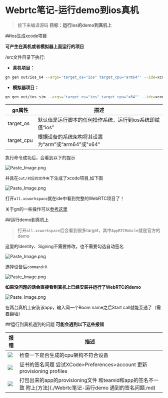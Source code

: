# Webrtc笔记-运行demo到ios真机

>接下来编译源码
>**目标：运行ios的demo到真机上**

##ios生成xcode项目

**可产生在真机或者模拟器上面运行的项目**

/src文件目录下执行:

* **真机项目：**

```sh
gn gen out/ios_64 --args='target_os="ios" target_cpu="arm64"' --ide=xcode
```
* **模拟器项目：**

```sh
gn gen out/ios_sim --args='target_os="ios" target_cpu="x64"' --ide=xcode
```

gn属性 | 描述
--------- | -------------
target_os | 默认值是运行脚本的任何操作系统，运行到ios系统即赋值“ios”
target_cpu| 根据设备的系统架构将其设置为“arm”或“arm64”或"x64"

执行命令成功后，会看到以下的提示


![Paste_Image.png](http://upload-images.jianshu.io/upload_images/1528347-9452136ed01503de.png?imageMogr2/auto-orient/strip%7CimageView2/2/w/124)


并且在`out/对应的文件夹`下生成了xcode项目,如下图


![Paste_Image.png](http://upload-images.jianshu.io/upload_images/1528347-83693c1e19f56675.png?imageMogr2/auto-orient/strip%7CimageView2/2/w/1240)

打开`all.xcworkspace`就在ide中看到完整的WebRTC项目了！

关于gn的一些操作可以[参考这里](https://chromium.googlesource.com/chromium/src/+/master/tools/gn/README.md)

##运行demo到真机上
>打开`all.xcworkspace`后会看到很多target，其中`AppRTCMobile`就是官方的demo

这里的Identity、Signing不需要修改，也不需要勾选自动签名

![Paste_Image.png](http://upload-images.jianshu.io/upload_images/1528347-727afccd40592b22.png?imageMogr2/auto-orient/strip%7CimageView2/2/w/1240)

选择设备后`command+R`


![Paste_Image.png](http://upload-images.jianshu.io/upload_images/1528347-b9c9ee0f11d60387.png?imageMogr2/auto-orient/strip%7CimageView2/2/w/1240)

**如果没问题的话会直接看到真机上已经安装并运行了WebRTC的demo**



![Paste_Image.png](http://upload-images.jianshu.io/upload_images/1528347-3b247571dbcdbcd2.png?imageMogr2/auto-orient/strip%7CimageView2/2/w/320)


在两台真机上安装该app，输入同一个Room name之后Start call就能互通了（需要翻墙）

##运行到真机遇到的问题
**可能会遇到以下这些报错**

报错 | 描述
--------- | -------------
![](http://upload-images.jianshu.io/upload_images/1528347-ed368100530b0685.png?imageMogr2/auto-orient/strip%7CimageView2/2/w/1240) |检查一下是否生成的cpu架构不符合设备
![](http://upload-images.jianshu.io/upload_images/1528347-0fcce1f019362792.png?imageMogr2/auto-orient/strip%7CimageView2/2/w/1240)| 证书的签名问题 尝试XCode>Preferences>account 更新provisioning profiles
![](http://upload-images.jianshu.io/upload_images/1528347-e0e30630e75aebcd.png?imageMogr2/auto-orient/strip%7CimageView2/2/w/1240)|打包出来的app的provisioning文件 和teamid和app的签名不一致  附上[方法](./Webrtc笔记-运行demo 遇到的签名问题.md)



